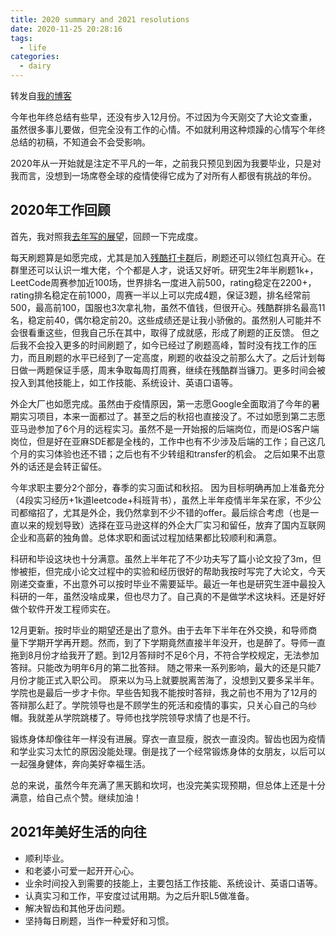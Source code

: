 ```yaml
---
title: 2020 summary and 2021 resolutions
date: 2020-11-25 20:28:16
tags:
  - life
categories:
  - dairy
---
```


转发自[我的博客](https://youngforest.github.io/2020/11/25/2020-summary-and-2021-resolutions/)

今年也年终总结有些早，还没有步入12月份。不过因为今天刚交了大论文查重，虽然很多事儿要做，但完全没有工作的心情。不如就利用这种烦躁的心情写个年终总结的初稿，不知道会不会受影响。

2020年从一开始就是注定不平凡的一年，之前我只预见到因为我要毕业，只是对我而言，没想到一场席卷全球的疫情使得它成为了对所有人都很有挑战的年份。

## 2020年工作回顾

首先，我对照我[去年写的展望](https://youngforest.github.io/2020/02/20/2019-summary-and-2020-resolutions/)，回顾一下完成度。

每天刷题算是如愿完成，尤其是加入[残酷打卡群](https://wisdompeak.github.io/lc-score-board/)后，刷题还可以领红包真开心。在群里还可以认识一堆大佬，个个都是人才，说话又好听。研究生2年半刷题1k+，LeetCode周赛参加近100场，世界排名一度进入前500，rating稳定在2200+，rating排名稳定在前1000，周赛一半以上可以完成4题，保证3题，排名经常前500，最高前100，国服也3次拿礼物，虽然不值钱，但很开心。残酷群排名最高11名，稳定前40，偶尔稳定前20。这些成绩还是让我小骄傲的。虽然别人可能并不会很看重这些，但我自己乐在其中，取得了成就感，形成了刷题的正反馈。
但之后我不会投入更多的时间刷题了，如今已经过了刷题高峰，暂时没有找工作的压力，而且刷题的水平已经到了一定高度，刷题的收益没之前那么大了。之后计划每日做一两题保证手感，周末争取每周打周赛，继续在残酷群当镰刀。更多时间会被投入到其他技能上，如工作技能、系统设计、英语口语等。

外企大厂也如愿完成。虽然由于疫情原因，第一志愿Google全面取消了今年的暑期实习项目，本来一面都过了。甚至之后的秋招也直接没了。不过如愿到第二志愿亚马逊参加了6个月的远程实习。虽然不是一开始报的后端岗位，而是iOS客户端岗位，但是好在亚麻SDE都是全栈的，工作中也有不少涉及后端的工作；自己这几个月的实习体验也还不错；之后也有不少转组和transfer的机会。
之后如果不出意外的话还是会转正留任。

今年求职主要分2个部分，春季的实习面试和秋招。
因为目标明确再加上准备充分（4段实习经历+1k道leetcode+科班背书），虽然上半年疫情半年呆在家，不少公司都缩招了，尤其是外企，我仍然拿到不少不错的offer。最后综合考虑（也是一直以来的规划导致）选择在亚马逊这样的外企大厂实习和留任，放弃了国内互联网企业和高薪的独角兽。总体求职和面试过程加结果都比较顺利和满意。

科研和毕设这块也十分满意。虽然上半年花了不少功夫写了篇小论文投了3m，但惨被拒，但完成小论文过程中的实验和经历很好的帮助我按时写完了大论文，今天刚递交查重，不出意外可以按时毕业不需要延毕。最近一年也是研究生涯中最投入科研的一年，虽然没啥成果，但也尽力了。自己真的不是做学术这块料。还是好好做个软件开发工程师实在。

12月更新。按时毕业的期望还是出了意外。由于去年下半年在外交换，和导师商量下学期开学再开题。然而，到了下学期竟然直接半年没开，也是醉了。导师一直拖到8月份才给我开了题。到12月答辩时不足6个月，不符合学校规定，无法参加答辩。只能改为明年6月的第二批答辩。
随之带来一系列影响，最大的还是只能7月份才能正式入职公司。
原来以为马上就要脱离苦海了，没想到又要多呆半年。学院也是最后一步才卡你。早些告知我不能按时答辩，我之前也不用为了12月的答辩那么赶了。学院领导也是不顾学生的死活和疫情的事实，只关心自己的乌纱帽。我就差从学院跳楼了。导师也找学院领导求情了也是不行。

锻炼身体却像往年一样没有进展。穿衣一直显瘦，脱衣一直没肉。智齿也因为疫情和学业实习太忙的原因没能处理。倒是找了一个经常锻炼身体的女朋友，以后可以一起强身健体，奔向美好幸福生活。

总的来说，虽然今年充满了黑天鹅和坎坷，也没完美实现预期，但总体上还是十分满意，给自己点个赞。继续加油！

## 2021年美好生活的向往

- 顺利毕业。
- 和老婆小可爱一起开开心心。
- 业余时间投入到需要的技能上，主要包括工作技能、系统设计、英语口语等。
- 认真实习和工作，平安度过试用期。为之后升职L5做准备。
- 解决智齿和其他牙齿问题。
- 坚持每日刷题，当作一种爱好和习惯。